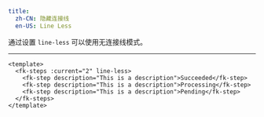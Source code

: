 ```yaml
title:
  zh-CN: 隐藏连接线
  en-US: Line Less
```


通过设置 `line-less` 可以使用无连接线模式。

---


```vue { "component": true } 
<template>
  <fk-steps :current="2" line-less>
    <fk-step description="This is a description">Succeeded</fk-step>
    <fk-step description="This is a description">Processing</fk-step>
    <fk-step description="This is a description">Pending</fk-step>
  </fk-steps>
</template>
```
